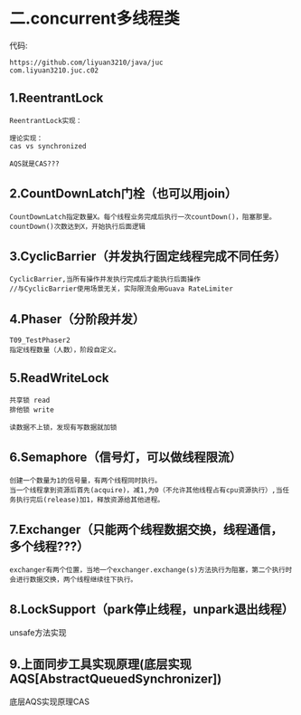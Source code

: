 # 二.concurrent多线程类

代码:

```
https://github.com/liyuan3210/java/juc
com.liyuan3210.juc.c02
```

## 1.ReentrantLock

```
ReentrantLock实现：

理论实现：
cas vs synchronized

AQS就是CAS???
```

## 2.CountDownLatch门栓（也可以用join）

```
CountDownLatch指定数量X。每个线程业务完成后执行一次countDown()，阻塞那里。countDown()次数达到X，开始执行后面逻辑
```

## 3.CyclicBarrier（并发执行固定线程完成不同任务）

```
CyclicBarrier,当所有操作并发执行完成后才能执行后面操作
//与CyclicBarrier使用场景无关，实际限流会用Guava RateLimiter
```

## 4.Phaser（分阶段并发）

```
T09_TestPhaser2
指定线程数量（人数），阶段自定义。
```

## 5.ReadWriteLock

```
共享锁 read
排他锁 write

读数据不上锁，发现有写数据就加锁
```

## 6.Semaphore（信号灯，可以做线程限流）

```
创建一个数量为1的信号量，有两个线程同时执行。
当一个线程拿到资源后首先(acquire)，减1,为0（不允许其他线程占有cpu资源执行）,当任务执行完后(release)加1，释放资源给其他进程。
```

## 7.Exchanger（只能两个线程数据交换，线程通信，多个线程???）

```
exchanger有两个位置，当地一个exchanger.exchange(s)方法执行为阻塞，第二个执行时会进行数据交换，两个线程继续往下执行。
```

## 8.LockSupport（park停止线程，unpark退出线程）

unsafe方法实现

## 9.上面同步工具实现原理(底层实现AQS[AbstractQueuedSynchronizer])

底层AQS实现原理CAS



